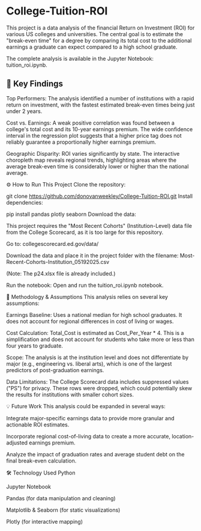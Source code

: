 # College-Tuition-ROI

This project is a data analysis of the financial Return on Investment (ROI) for various US colleges and universities. The central goal is to estimate the "break-even time" for a degree by comparing its total cost to the additional earnings a graduate can expect compared to a high school graduate.

The complete analysis is available in the Jupyter Notebook: tuition_roi.ipynb.

## 🚀 Key Findings
Top Performers: The analysis identified a number of institutions with a rapid return on investment, with the fastest estimated break-even times being just under 2 years.

Cost vs. Earnings: A weak positive correlation was found between a college's total cost and its 10-year earnings premium. The wide confidence interval in the regression plot suggests that a higher price tag does not reliably guarantee a proportionally higher earnings premium.

Geographic Disparity: ROI varies significantly by state. The interactive choropleth map reveals regional trends, highlighting areas where the average break-even time is considerably lower or higher than the national average.



⚙️ How to Run This Project
Clone the repository:

git clone https://github.com/donovanweekley/College-Tuition-ROI.git
Install dependencies:

pip install pandas plotly seaborn
Download the data:

This project requires the "Most Recent Cohorts" (Institution-Level) data file from the College Scorecard, as it is too large for this repository.

Go to: collegescorecard.ed.gov/data/

Download the data and place it in the project folder with the filename: Most-Recent-Cohorts-Institution_05192025.csv

(Note: The p24.xlsx file is already included.)

Run the notebook: Open and run the tuition_roi.ipynb notebook.

🔬 Methodology & Assumptions
This analysis relies on several key assumptions:

Earnings Baseline: Uses a national median for high school graduates. It does not account for regional differences in cost of living or wages.

Cost Calculation: Total_Cost is estimated as Cost_Per_Year * 4. This is a simplification and does not account for students who take more or less than four years to graduate.

Scope: The analysis is at the institution level and does not differentiate by major (e.g., engineering vs. liberal arts), which is one of the largest predictors of post-graduation earnings.

Data Limitations: The College Scorecard data includes suppressed values ("PS") for privacy. These rows were dropped, which could potentially skew the results for institutions with smaller cohort sizes.

💡 Future Work
This analysis could be expanded in several ways:

Integrate major-specific earnings data to provide more granular and actionable ROI estimates.

Incorporate regional cost-of-living data to create a more accurate, location-adjusted earnings premium.

Analyze the impact of graduation rates and average student debt on the final break-even calculation.

🛠️ Technology Used
Python

Jupyter Notebook

Pandas (for data manipulation and cleaning)

Matplotlib & Seaborn (for static visualizations)

Plotly (for interactive mapping)

